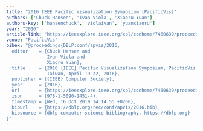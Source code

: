 ```yaml
---
title: "2016 IEEE Pacific Visualization Symposium (PacificVis)"
authors: ['Chuck Hansen', 'Ivan Viola', 'Xiaoru Yuan']
authors-key: ['hansenchuck', 'violaivan', 'yuanxiaoru']
year: "2016"
article-link: "https://ieeexplore.ieee.org/xpl/conhome/7460639/proceeding"
venue: "PacificVis"
bibex: "@proceedings{DBLP:conf/apvis/2016,
  editor    = {Chuck Hansen and
               Ivan Viola and
               Xiaoru Yuan},
  title     = {2016 {IEEE} Pacific Visualization Symposium, PacificVis 2016, Taipei,
               Taiwan, April 19-22, 2016},
  publisher = {{IEEE} Computer Society},
  year      = {2016},
  url       = {https://ieeexplore.ieee.org/xpl/conhome/7460639/proceeding},
  isbn      = {978-1-5090-1451-4},
  timestamp = {Wed, 16 Oct 2019 14:14:55 +0200},
  biburl    = {https://dblp.org/rec/conf/apvis/2016.bib},
  bibsource = {dblp computer science bibliography, https://dblp.org}
}"
---
```

